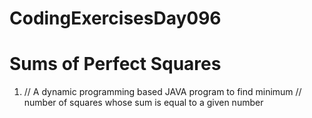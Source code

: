 # CodingExercisesDay096
# Sums of Perfect Squares

1. // A dynamic programming based JAVA program to find minimum 
// number of squares whose sum is equal to a given number 
